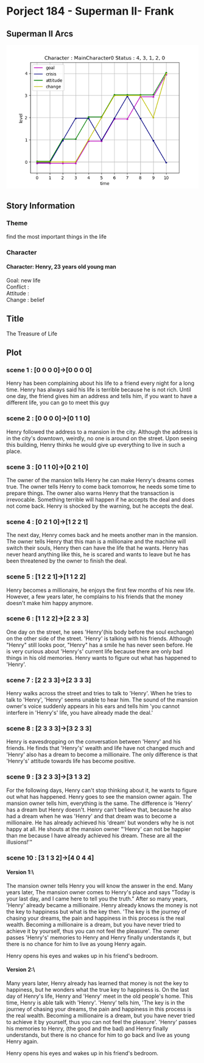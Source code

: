 # Porject 184 - Superman II- Frank
## Superman II Arcs
![Superman Arcs](Picture/184_MainCharacter0_.png)

## Story Information
### Theme
find the most important things in the life

### Character
#### Character: Henry, 23 years old young man
Goal: new life\
Conflict : \
Attitude : \
Change : belief

## Title
The Treasure of Life

## Plot
### scene 1 : [0 0 0 0]->[0 0 0 0]
Henry has been complaining about his life to a friend every night for a long time. Henry has always said his life is terrible because he is not rich. Until one day, the friend gives him an address and tells him, if you want to have a different life, you can go to meet this guy

### scene 2 : [0 0 0 0]->[0 1 1 0]
Henry followed the address to a mansion in the city. Although the address is in the city's downtown, weirdly, no one is around on the street. Upon seeing this building, Henry thinks he would give up everything to live in such a place.

### scene 3 : [0 1 1 0]->[0 2 1 0]
The owner of the mansion tells Henry he can make Henry's dreams comes true. The owner tells Henry to come back tomorrow, he needs some time to prepare things. The owner also warns Henry that the transaction is irrevocable. Something terrible will happen if he accepts the deal and does not come back. Henry is shocked by the warning, but he accepts the deal.

### scene 4 : [0 2 1 0]->[1 2 2 1]
The next day, Henry comes back and he meets another man in the mansion. The owner tells Henry that this man is a millionaire and the machine will switch their souls, Henry then can have the life that he wants. Henry has never heard anything like this, he is scared and wants to leave but he has been threatened by the owner to finish the deal.

### scene 5 : [1 2 2 1]->[1 1 2 2]
Henry becomes a millionaire, he enjoys the first few months of his new life. However, a few years later, he complains to his friends that the money doesn't make him happy anymore.

### scene 6 : [1 1 2 2]->[2 2 3 3]
One day on the street, he sees 'Henry'(his body before the soul exchange) on the other side of the street. 'Henry' is talking with his friends. Although "Henry" still looks poor, "Henry" has a smile he has never seen before. He is very curious about 'Henry's' current life because there are only bad things in his old memories. Henry wants to figure out what has happened to 'Henry'.

### scene 7 : [2 2 3 3]->[2 3 3 3]
Henry walks across the street and tries to talk to 'Henry'. When he tries to talk to 'Henry', 'Henry' seems unable to hear him. The sound of the mansion owner's voice suddenly appears in his ears and tells him 'you cannot interfere in 'Henry's' life, you have already made the deal.'

### scene 8 : [2 3 3 3]->[3 2 3 3]
Henry is eavesdropping on the conversation between 'Henry' and his friends. He finds that 'Henry's' wealth and life have not changed much and 'Henry' also has a dream to become a millionaire. The only difference is that 'Henry's' attitude towards life has become positive.

### scene 9 : [3 2 3 3]->[3 1 3 2]
For the following days, Henry can't stop thinking about it, he wants to figure out what has happened. Henry goes to see the mansion owner again. The mansion owner tells him, everything is the same. The difference is 'Henry' has a dream but Henry doesn't. Henry can't believe that, because he also had a dream when he was 'Henry' and that dream was to become a millionaire. He has already achieved his 'dream' but wonders why he is not happy at all. He shouts at the mansion owner "'Henry' can not be happier than me because I have already achieved his dream. These are all the illusions!'"

### scene 10 : [3 1 3 2]->[4 0 4 4]
#### Version 1:\
The mansion owner tells Henry you will know the answer in the end. Many years later, The mansion owner comes to Henry's place and says "Today is your last day, and I came here to tell you the truth." After so many years, 'Henry' already became a millionaire. Henry already knows the money is not the key to happiness but what is the key then. 'The key is the journey of chasing your dreams, the pain and happiness in this process is the real wealth. Becoming a millionaire is a dream, but you have never tried to achieve it by yourself, thus you can not feel the pleasure'. The owner passes 'Henry's' memories to Henry and Henry finally understands it, but there is no chance for him to live as young Henry again.

Henry opens his eyes and wakes up in his friend's bedroom.

#### Version 2:\
Many years later, Henry already has learned that money is not the key to happiness, but he wonders what the true key to happiness is. On the last day of Henry's life, Henry and 'Henry' meet in the old people's home. This time, Henry is able talk with 'Henry'. 'Henry’ tells him, 'The key is in the journey of chasing your dreams, the pain and happiness in this process is the real wealth. Becoming a millionaire is a dream, but you have never tried to achieve it by yourself, thus you can not feel the pleasure'. 'Henry' passes his memories to Henry, (the good and the bad) and Henry finally understands, but there is no chance for him to go back and live as young Henry again.

Henry opens his eyes and wakes up in his friend's bedroom.
